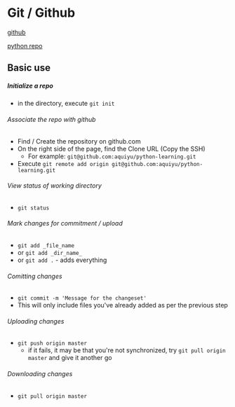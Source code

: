 Git / Github
=========

[github](http://github.com)

[python repo](https://github.com/aquiyu/python-learning)



## Basic use

##### Initialize a repo
  + in the directory, execute `git init`

###### Associate the repo with github
  * Find / Create the repository on github.com
  * On the right side of the page, find the Clone URL (Copy the SSH)
    * For example: `git@github.com:aquiyu/python-learning.git`
  * Execute `git remote add origin git@github.com:aquiyu/python-learning.git`


###### View status of working directory
  + `git status`

###### Mark changes for commitment / upload
  + `git add _file_name`
  + or `git add _dir_name_`
  + or `git add .` - adds everything

###### Comitting changes
  + `git commit -m 'Message for the changeset'`
  + This will only include files you've already added as per the previous step

###### Uploading changes
  + `git push origin master`
    + if it fails, it may be that you're not synchronized, try `git pull origin master` and  give it another go

###### Downloading changes
  + `git pull origin master`
